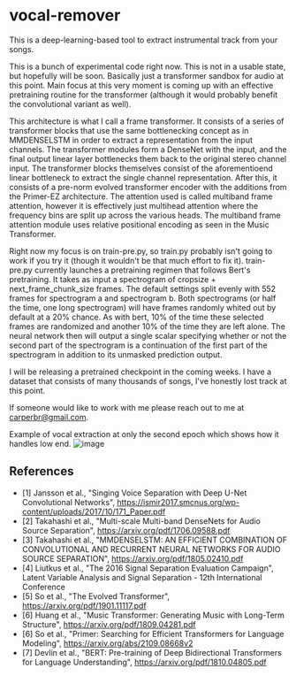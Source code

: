 # vocal-remover

This is a deep-learning-based tool to extract instrumental track from your songs.

This is a bunch of experimental code right now. This is not in a usable state, but hopefully will be soon. Basically just a transformer sandbox for audio at this point. Main focus at this very moment is coming up with an effective pretraining routine for the transformer (although it would probably benefit the convolutional variant as well).

This architecture is what I call a frame transformer. It consists of a series of transformer blocks that use the same bottlenecking concept as in MMDENSELSTM in order to extract a representation from the input channels. The transformer modules form a DenseNet with the input, and the final output linear layer bottlenecks them back to the original stereo channel input. The transformer blocks themselves consist of the aforementioend linear bottleneck to extract the single channel representation. After this, it consists of a pre-norm evolved transformer encoder with the additions from the Primer-EZ architecture. The attention used is called multiband frame attention, however it is effectively just multihead attention where the frequency bins are split up across the various heads. The multiband frame attention module uses relative positional encoding as seen in the Music Transformer.

Right now my focus is on train-pre.py, so train.py probably isn't going to work if you try it (though it wouldn't be that much effort to fix it). train-pre.py currently launches a pretraining regimen that follows Bert's pretraining. It takes as input a spectrogram of cropsize + next_frame_chunk_size frames. The default settings split evenly with 552 frames for spectrogram a and spectrogram b. Both spectrograms (or half the time, one long spectrogram) will have frames randomly whited out by default at a 20% chance. As with bert, 10% of the time these selected frames are randomized and another 10% of the time they are left alone. The neural network then will output a single scalar specifying whether or not the second part of the spectrogram is a continuation of the first part of the spectrogram in addition to its unmasked prediction output.

I will be releasing a pretrained checkpoint in the coming weeks. I have a dataset that consists of many thousands of songs, I've honestly lost track at this point. 

If someone would like to work with me please reach out to me at carperbr@gmail.com.

Example of vocal extraction at only the second epoch which shows how it handles low end. 
![image](https://user-images.githubusercontent.com/30326384/167711869-e02c7a4a-8baf-4119-a531-232836e93187.png)

## References
- [1] Jansson et al., "Singing Voice Separation with Deep U-Net Convolutional Networks", https://ismir2017.smcnus.org/wp-content/uploads/2017/10/171_Paper.pdf
- [2] Takahashi et al., "Multi-scale Multi-band DenseNets for Audio Source Separation", https://arxiv.org/pdf/1706.09588.pdf
- [3] Takahashi et al., "MMDENSELSTM: AN EFFICIENT COMBINATION OF CONVOLUTIONAL AND RECURRENT NEURAL NETWORKS FOR AUDIO SOURCE SEPARATION", https://arxiv.org/pdf/1805.02410.pdf
- [4] Liutkus et al., "The 2016 Signal Separation Evaluation Campaign", Latent Variable Analysis and Signal Separation - 12th International Conference
- [5] So et al., "The Evolved Transformer", https://arxiv.org/pdf/1901.11117.pdf
- [6] Huang et al., "Music Transformer: Generating Music with Long-Term Structure", https://arxiv.org/pdf/1809.04281.pdf
- [6] So et al., "Primer: Searching for Efficient Transformers for Language Modeling", https://arxiv.org/abs/2109.08668v2
- [7] Devlin et al., "BERT: Pre-training of Deep Bidirectional Transformers for Language Understanding", https://arxiv.org/pdf/1810.04805.pdf